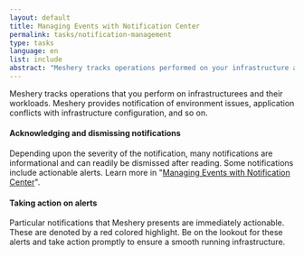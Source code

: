 ```yaml
---
layout: default
title: Managing Events with Notification Center
permalink: tasks/notification-management
type: tasks
language: en
list: include
abstract: "Meshery tracks operations performed on your infrastructure and workloads, and provides notification of environment issues, application conflicts with infrastructure configuration, policy violations, and so on."
---
```


Meshery tracks operations that you perform on infrastructurees and their workloads. Meshery provides notification of environment issues, application conflicts with infrastructure configuration, and so on.

#### Acknowledging and dismissing notifications

Depending upon the severity of the notification, many notifications are informational and can readily be dismissed after reading. Some notifications include actionable alerts. Learn more in "[Managing Events with Notification Center]({{site.baseurl}}/guides/events-management)".

#### Taking action on alerts

Particular notifications that Meshery presents are immediately actionable. These are denoted by a red colored highlight. Be on the lookout for these alerts and take action promptly to ensure a smooth running infrastructure.
